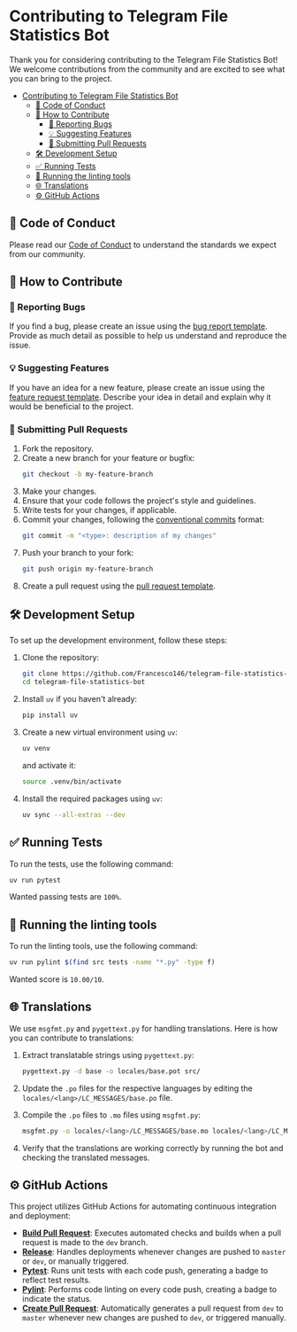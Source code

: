 # Contributing to Telegram File Statistics Bot

Thank you for considering contributing to the Telegram File Statistics Bot! We welcome contributions from the community and are excited to see what you can bring to the project.

- [Contributing to Telegram File Statistics Bot](#contributing-to-telegram-file-statistics-bot)
  - [📜 Code of Conduct](#-code-of-conduct)
  - [🤝 How to Contribute](#-how-to-contribute)
    - [🐛 Reporting Bugs](#-reporting-bugs)
    - [💡 Suggesting Features](#-suggesting-features)
    - [🔄 Submitting Pull Requests](#-submitting-pull-requests)
  - [🛠️ Development Setup](#️-development-setup)
  - [✅ Running Tests](#-running-tests)
  - [🧹 Running the linting tools](#-running-the-linting-tools)
  - [🌐 Translations](#-translations)
  - [⚙️ GitHub Actions](#️-github-actions)

## 📜 Code of Conduct

Please read our [Code of Conduct](CODE_OF_CONDUCT.md) to understand the standards we expect from our community.

## 🤝 How to Contribute

### 🐛 Reporting Bugs

If you find a bug, please create an issue using the [bug report template](.github/ISSUE_TEMPLATE/bug_report.md). Provide as much detail as possible to help us understand and reproduce the issue.

### 💡 Suggesting Features

If you have an idea for a new feature, please create an issue using the [feature request template](.github/ISSUE_TEMPLATE/feature_request.md). Describe your idea in detail and explain why it would be beneficial to the project.

### 🔄 Submitting Pull Requests

1. Fork the repository.
2. Create a new branch for your feature or bugfix:
    ```sh
    git checkout -b my-feature-branch
    ```
3. Make your changes.
4. Ensure that your code follows the project's style and guidelines.
5. Write tests for your changes, if applicable.
6. Commit your changes, following the [conventional commits](https://www.conventionalcommits.org/) format:
    ```sh
    git commit -m "<type>: description of my changes"
    ```
7. Push your branch to your fork:
    ```sh
    git push origin my-feature-branch
    ```
8. Create a pull request using the [pull request template](.github/pull_request_template.md).

## 🛠️ Development Setup

To set up the development environment, follow these steps:

1. Clone the repository:
    ```sh
    git clone https://github.com/Francesco146/telegram-file-statistics-bot.git
    cd telegram-file-statistics-bot
    ```

2. Install `uv` if you haven't already:
    ```sh
    pip install uv
    ```

3. Create a new virtual environment using `uv`:
    ```sh
    uv venv
    ```
    and activate it:
    ```sh
    source .venv/bin/activate
    ```

4. Install the required packages using `uv`:
    ```sh
    uv sync --all-extras --dev
    ```

## ✅ Running Tests

To run the tests, use the following command:
```sh
uv run pytest
```
Wanted passing tests are `100%`.

## 🧹 Running the linting tools

To run the linting tools, use the following command:
```sh
uv run pylint $(find src tests -name "*.py" -type f)
```
Wanted score is `10.00/10`.

## 🌐 Translations

We use `msgfmt.py` and `pygettext.py` for handling translations. Here is how you can contribute to translations:

1. Extract translatable strings using `pygettext.py`:
    ```sh
    pygettext.py -d base -o locales/base.pot src/
    ```

2. Update the `.po` files for the respective languages by editing the `locales/<lang>/LC_MESSAGES/base.po` file.

3. Compile the `.po` files to `.mo` files using `msgfmt.py`:
    ```sh
    msgfmt.py -o locales/<lang>/LC_MESSAGES/base.mo locales/<lang>/LC_MESSAGES/base.po
    ```

4. Verify that the translations are working correctly by running the bot and checking the translated messages.

## ⚙️ GitHub Actions

This project utilizes GitHub Actions for automating continuous integration and deployment:

- **[Build Pull Request](.github/workflows/build_pr.yml)**: Executes automated checks and builds when a pull request is made to the `dev` branch.
- **[Release](.github/workflows/release.yml)**: Handles deployments whenever changes are pushed to `master` or `dev`, or manually triggered.
- **[Pytest](.github/workflows/pytest.yml)**: Runs unit tests with each code push, generating a badge to reflect test results.
- **[Pylint](.github/workflows/pylint.yml)**: Performs code linting on every code push, creating a badge to indicate the status.
- **[Create Pull Request](.github/workflows/open_pr.yml)**: Automatically generates a pull request from `dev` to `master` whenever new changes are pushed to `dev`, or triggered manually. 